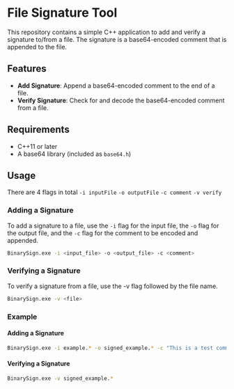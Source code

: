 # File Signature Tool

This repository contains a simple C++ application to add and verify a signature to/from a file. The signature is a base64-encoded comment that is appended to the file. 

## Features

- **Add Signature**: Append a base64-encoded comment to the end of a file.
- **Verify Signature**: Check for and decode the base64-encoded comment from a file.

## Requirements

- C++11 or later
- A base64 library (included as `base64.h`)

## Usage
There are 4 flags in total
`-i inputFile` 
`-o outputFile` 
`-c comment` 
`-v verify`

### Adding a Signature

To add a signature to a file, use the `-i` flag for the input file, the `-o` flag for the output file, and the `-c` flag for the comment to be encoded and appended.

```bash
BinarySign.exe -i <input_file> -o <output_file> -c <comment>
```
### Verifying a Signature

To verify a signature from a file, use the -v flag followed by the file name.
```bash
BinarySign.exe -v <file>
```

### Example
#### Adding a Signature
```bash
BinarySign.exe -i example.* -o signed_example.* -c "This is a test comment"
```
#### Verifying a Signature
```bash
BinarySign.exe -v signed_example.*
```

